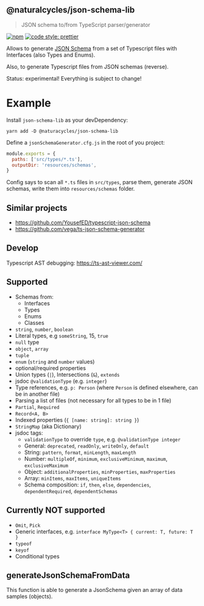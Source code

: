 ## @naturalcycles/json-schema-lib

> JSON schema to/from TypeScript parser/generator

[![npm](https://img.shields.io/npm/v/@naturalcycles/json-schema-lib/latest.svg)](https://www.npmjs.com/package/@naturalcycles/json-schema-lib)
[![code style: prettier](https://img.shields.io/badge/code_style-prettier-ff69b4.svg?style=flat-square)](https://github.com/prettier/prettier)

Allows to generate [JSON Schema](https://json-schema.org/) from a set of Typescript files with
Interfaces (also Types and Enums).

Also, to generate Typescript files from JSON schemas (reverse).

Status: experimental! Everything is subject to change!

# Example

Install `json-schema-lib` as your devDependency:

    yarn add -D @naturacycles/json-schema-lib

Define a `jsonSchemaGenerator.cfg.js` in the root of you project:

```js
module.exports = {
  paths: ['src/types/*.ts'],
  outputDir: 'resources/schemas',
}
```

Config says to scan all `*.ts` files in `src/types`, parse them, generate JSON schemas, write them
into `resources/schemas` folder.

## Similar projects

- https://github.com/YousefED/typescript-json-schema
- https://github.com/vega/ts-json-schema-generator

## Develop

Typescript AST debugging: https://ts-ast-viewer.com/

## Supported

- Schemas from:
  - Interfaces
  - Types
  - Enums
  - Classes
- `string`, `number`, `boolean`
- Literal types, e.g `someString`, 15, `true`
- `null` type
- `object`, `array`
- `tuple`
- `enum` (`string` and `number` values)
- optional/required properties
- Union types (`|`), Intersections (`&`), `extends`
- jsdoc `@validationType` (e.g. `integer`)
- Type references, e.g. `p: Person` (where `Person` is defined elsewhere, can be in another file)
- Parsing a list of files (not necessary for all types to be in 1 file)
- `Partial`, `Required`
- `Record<A, B>`
- Indexed properties (`{ [name: string]: string }`)
- `StringMap` (aka Dictionary)
- jsdoc tags:
  - `validationType` to override `type`, e.g. `@validationType integer`
  - General: `deprecated`, `readOnly`, `writeOnly`, `default`
  - String: `pattern`, `format`, `minLength`, `maxLength`
  - Number: `multipleOf`, `minimum`, `exclusiveMinimum`, `maximum`, `exclusiveMaximum`
  - Object: `additionalProperties`, `minProperties`, `maxProperties`
  - Array: `minItems`, `maxItems`, `uniqueItems`
  - Schema composition: `if`, `then`, `else`, `dependencies`, `dependentRequired`,
    `dependentSchemas`

## Currently NOT supported

- `Omit`, `Pick`
- Generic interfaces, e.g. `interface MyType<T> { current: T, future: T }`
- `typeof`
- `keyof`
- Conditional types

## generateJsonSchemaFromData

This function is able to generate a JsonSchema given an array of data samples (objects).
